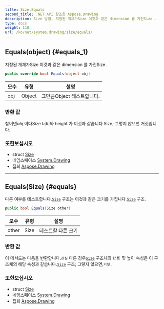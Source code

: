 ```yaml
---
title: Size.Equals
second_title: .NET API 참조용 Aspose.Drawing
description: Size 방법. 지정된 개체가Size 이것과 같은 dimension 를 가진Size .
type: docs
weight: 110
url: /ko/net/system.drawing/size/equals/
---
```

## Equals(object) {#equals_1}

지정된 개체가Size 이것과 같은 dimension 를 가진Size .

```csharp
public override bool Equals(object obj)
```

| 모수 | 유형 | 설명 |
| --- | --- | --- |
| obj | Object | 그만큼Object 테스트합니다. |

### 반환 값

참이면*obj* 이다Size 너비와 height 가 이것과 같습니다.Size; 그렇지 않으면 거짓입니다.

### 또한보십시오

* struct [Size](../)
* 네임스페이스 [System.Drawing](../../size/)
* 집회 [Aspose.Drawing](../../../)

---

## Equals(Size) {#equals}

다른 여부를 테스트합니다.[`Size`](../) 구조는 이것과 같은 크기를 가집니다.[`Size`](../) 구조.

```csharp
public bool Equals(Size other)
```

| 모수 | 유형 | 설명 |
| --- | --- | --- |
| other | Size | 테스트할 다른 크기 |

### 반환 값

이 메서드는 다음을 반환합니다.`진실` 다른 경우[`Size`](../) 구조체의 너비 및 높이 속성은 이 구조체의 해당 속성과 같습니다.[`Size`](../) 구조; 그렇지 않으면,`거짓` .

### 또한보십시오

* struct [Size](../)
* 네임스페이스 [System.Drawing](../../size/)
* 집회 [Aspose.Drawing](../../../)


